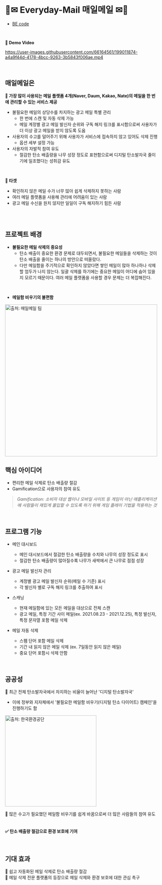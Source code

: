 # 🌳✉ Everyday-Mail 매일메일 ✉🌳


+ [BE code](https://github.com/hectick/Everyday-Mail)

<br>

**🌳 Demo Video**

https://user-images.githubusercontent.com/66164561/199011874-a4a9f44d-4178-4bcc-9263-3b5843f006ae.mp4

<br>

## 매일메일은
**🌳 가장 많이 사용되는 메일 플랫폼 4개(Naver, Daum, Kakao, Nate)의 메일을 한 번에 관리할 수 있는 서비스 제공**
  - 불필요한 메일의 상당수를 차지하는 광고 메일 특별 관리
      + 한 번에 스캔 및 자동 삭제 가능
      + 메일 계정별 광고 메일 발신자 순위와 구독 해지 링크를 표시함으로써 사용자가 더 이상 광고 메일을 받지 않도록 도움
  - 사용자의 수고를 덜어주기 위해 사용자가 서비스에 접속하지 않고 있어도 삭제 진행
      + 옵션 세부 설정 가능
  - 사용자의 자발적 참여 유도
    + 절감한 탄소 배출량을 나무 성장 정도로 표현함으로써 디지털 탄소발자국 줄이기에 일조했다는 성취감 유도

<br>

**🌳 타겟**
- 확인하지 않은 메일 수가 너무 많아 쉽게 삭제하지 못하는 사람
- 여러 메일 플랫폼을 사용해 관리에 어려움이 있는 사람
- 광고 메일 수신을 원치 않지만 일일이 구독 해지하기 힘든 사람


<br><br>
## 프로젝트 배경
+ **불필요한 메일 삭제의 중요성**
  - 탄소 배출이 중요한 환경 문제로 대두되면서, 불필요한 메일들을 삭제하는 것이 탄소 배출을 줄이는 하나의 방안으로 떠올랐다.
  - 다만 메일함을 주기적으로 확인하지 않았다면 쌓인 메일이 많아 하나하나 삭제할 엄두가 나지 않는다. 일괄 삭제를 하기에는 중요한 메일이 어디에 숨어 있을 지 모르기 때문이다. 여러 메일 플랫폼을 사용할 경우 문제는 더 복잡해진다.
<br>

+ **메일함 비우기의 불편함**

<img src="https://user-images.githubusercontent.com/66164561/199017477-8514a070-b216-41be-b68d-6c6f7d12c8d1.png" height="500" alt="출처: 매일메일 팀"/>

<br>

## 핵심 아이디어

+ 편리한 메일 삭제로 탄소 배출량 절감
+ Gamification으로 사용자의 참여 유도

> *Gamification: 소비자 대상 웹이나 모바일 사이트 등 게임이 아닌 애플리케이션에 사람들이 재밌게 몰입할 수 있도록 하기 위해 게임 플레이 기법을 적용하는 것*

<br>

## 프로그램 기능

+ 메인 대시보드
  - 메인 대시보드에서 절감한 탄소 배출량을 수치와 나무의 성장 정도로 표시
  - 절감한 탄소 배출량이 많아질수록 나무가 새싹에서 큰 나무로 점점 성장

+ 광고 메일 발신자 관리
  - 계정별 광고 메일 발신자 순위(메일 수 기준) 표시
  - 각 발신자 별로 구독 해지 링크를 추출하여 표시

+ 스캐닝
  - 현재 메일함에 있는 모든 메일을 대상으로 전체 스캔
  - 광고 메일, 특정 기간 사이 메일(ex. 2021.08.23 - 2021.12.25), 특정 발신자, 특정 문자열 포함 메일 삭제

+ 메일 자동 삭제
  - 스팸 단어 포함 메일 삭제
  - 기간 내 읽지 않은 메일 삭제 (ex. 7일동안 읽지 않은 메일)
  - 중요 단어 포함시 삭제 안함

<br>

## 공공성
🌳 최근 전체 탄소발자국에서 차지하는 비율이 늘어난 '디지털 탄소발자국'
  - 이에 정부와 지자체에서 '불필요한 메일함 비우기(디지털 탄소 다이어트) 캠페인'을 진행하기도 함    
<img src="https://user-images.githubusercontent.com/66164561/199088109-536c46d4-a833-471e-bfc7-e3991ac93d2b.png" height="300" alt="출처: 한국환경공단"/>


🌳 많은 수고가 필요했던 메일함 비우기를 쉽게 바꿈으로써 더 많은 사람들의 참여 유도
<br><br>
#### ✅ 탄소 배출량 절감으로 환경 보호에 기여

<br>

## 기대 효과
🌳 쉽고 자동화된 메일 삭제로 탄소 배출량 절감 <br>
🌳 메일 삭제 전문 플랫폼의 등장으로 메일 삭제와 환경 보호에 대한 관심 촉구
